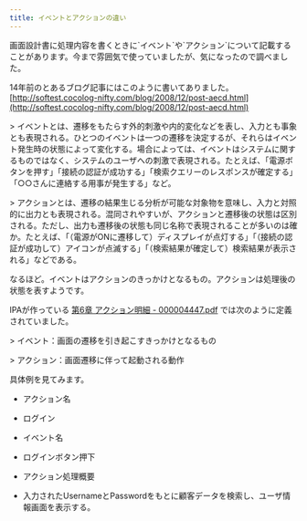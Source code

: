 ```yaml
---
title: イベントとアクションの違い
---
```

画面設計書に処理内容を書くときに\`イベント\`や\`アクション\`について記載することがあります。今まで雰囲気で使っていましたが、気になったので調べました。

14年前のとあるブログ記事にはこのように書いてありました。 [http://softest.cocolog-nifty.com/blog/2008/12/post-aecd.html](http://softest.cocolog-nifty.com/blog/2008/12/post-aecd.html)

\> イベントとは、遷移をもたらす外的刺激や内的変化などを表し、入力とも事象とも表現される。ひとつのイベントは一つの遷移を決定するが、それらはイベント発生時の状態によって変化する。場合によっては、イベントはシステムに関するものではなく、システムのユーザへの刺激で表現される。たとえば、「電源ボタンを押す」「接続の認証が成功する」「検索クエリーのレスポンスが確定する」「○○さんに連絡する用事が発生する」など。

\> アクションとは、遷移の結果生じる分析が可能な対象物を意味し、入力と対照的に出力とも表現される。混同されやすいが、アクションと遷移後の状態は区別される。ただし、出力も遷移後の状態も同じ名称で表現されることが多いのは確か。たとえば、「（電源がONに遷移して）ディスプレイが点灯する」「（接続の認証が成功して）アイコンが点滅する」「（検索結果が確定して）検索結果が表示される」などである。

なるほど。イベントはアクションのきっかけとなるもの。アクションは処理後の状態を表すようです。

IPAが作っている [第6章 アクション明細 - 000004447.pdf](https://www.ipa.go.jp/files/000004447.pdf) では次のように定義されていました。

\> イベント：画面の遷移を引き起こすきっかけとなるもの

\> アクション：画面遷移に伴って起動される動作

具体例を見てみます。

*   アクション名

*   ログイン

*   イベント名

*   ログインボタン押下

*   アクション処理概要

*   入力されたUsernameとPasswordをもとに顧客データを検索し、ユーザ情報画面を表示する。
